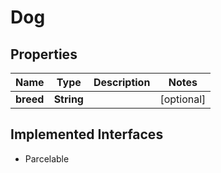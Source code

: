 

# Dog


## Properties

Name | Type | Description | Notes
------------ | ------------- | ------------- | -------------
**breed** | **String** |  |  [optional]


## Implemented Interfaces

* Parcelable


